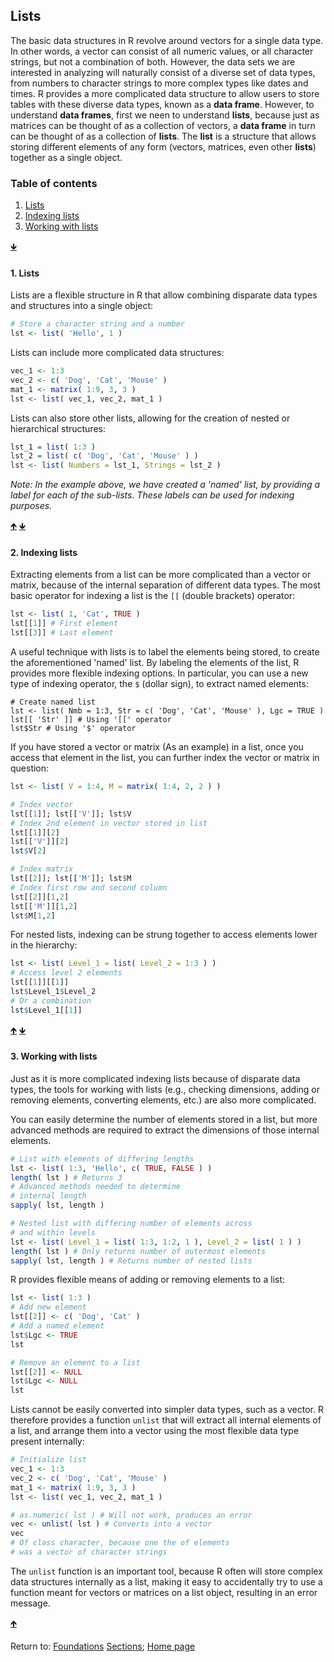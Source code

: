 ## Lists

The basic data structures in R revolve around vectors for a single data type. In other words, a vector can consist of all numeric values, or all character strings, but not a combination of both. However, the data sets we are interested in analyzing will naturally consist of a diverse set of data types, from numbers to character strings to more complex types like dates and times. R provides a more complicated data structure to allow users to store tables with these diverse data types, known as a __data frame__. However, to understand __data frames__, first we neen to understand __lists__, because just as matrices can be thought of as a collection of vectors, a __data frame__ in turn can be thought of as a collection of __lists__. The __list__ is a structure that allows storing different elements of any form (vectors, matrices, even other __lists__) together as a single object.

<a name="TOC"></a>
### Table of contents
1. <a href="#S01">Lists</a>
2. <a href="#S02">Indexing lists</a>
3. <a href="#S03">Working with lists</a>

<a href="#END">&#129147;</a>

<a name="S01"></a>
#### 1. Lists

Lists are a flexible structure in R that allow combining disparate data types and structures into a single object:
```R
# Store a character string and a number
lst <- list( 'Hello', 1 )
```

Lists can include more complicated data structures:
```R
vec_1 <- 1:3
vec_2 <- c( 'Dog', 'Cat', 'Mouse' )
mat_1 <- matrix( 1:9, 3, 3 )
lst <- list( vec_1, vec_2, mat_1 )
```

Lists can also store other lists, allowing for the creation of nested or hierarchical structures:
```R
lst_1 = list( 1:3 )
lst_2 = list( c( 'Dog', 'Cat', 'Mouse' ) )
lst <- list( Numbers = lst_1, Strings = lst_2 )
```

*Note: In the example above, we have created a 'named' list, by providing a label for each of the sub-lists. These labels can be used for indexing purposes.*

<a href="#TOC">&#129145;</a> <a href="#END">&#129147;</a>

<a name="S02"></a>
#### 2. Indexing lists

Extracting elements from a list can be more complicated than a vector or matrix, because of the internal separation of different data types. The most basic operator for indexing a list is the `[[` (double brackets) operator:
```R
lst <- list( 1, 'Cat', TRUE )
lst[[1]] # First element
lst[[3]] # Last element
```

A useful technique with lists is to label the elements being stored, to create the aforementioned 'named' list. By labeling the elements of the list, R provides more flexible indexing options. In particular, you can use a new type of indexing operator, the `$` (dollar sign), to extract named elements:
```
# Create named list
lst <- list( Nmb = 1:3, Str = c( 'Dog', 'Cat', 'Mouse' ), Lgc = TRUE )
lst[[ 'Str' ]] # Using '[[' operator
lst$Str # Using '$' operator
```

If you have stored a vector or matrix (As an example) in a list, once you access that element in the list, you can further index the vector or matrix in question:
```R
lst <- list( V = 1:4, M = matrix( 1:4, 2, 2 ) )

# Index vector
lst[[1]]; lst[['V']]; lst$V
# Index 2nd element in vector stored in list
lst[[1]][2]
lst[['V']][2]
lst$V[2]

# Index matrix
lst[[2]]; lst[['M']]; lst$M
# Index first row and second column
lst[[2]][1,2]
lst[['M']][1,2]
lst$M[1,2]
```

For nested lists, indexing can be strung together to access elements lower in the hierarchy:
```R
lst <- list( Level_1 = list( Level_2 = 1:3 ) )
# Access level 2 elements
lst[[1]][[1]]
lst$Level_1$Level_2
# Or a combination
lst$Level_1[[1]]
```

<a href="#TOC">&#129145;</a> <a href="#END">&#129147;</a>

<a name="S03"></a>
#### 3. Working with lists

Just as it is more complicated indexing lists because of disparate data types, the tools for working with lists (e.g., checking dimensions, adding or removing elements, converting elements, etc.) are also more complicated.

You can easily determine the number of elements stored in a list, but more advanced methods are required to extract the dimensions of those internal elements.
```R
# List with elements of differing lengths
lst <- list( 1:3, 'Hello', c( TRUE, FALSE ) )
length( lst ) # Returns 3
# Advanced methods needed to determine 
# internal length
sapply( lst, length )

# Nested list with differing number of elements across 
# and within levels
lst <- list( Level_1 = list( 1:3, 1:2, 1 ), Level_2 = list( 1 ) )
length( lst ) # Only returns number of outermost elements
sapply( lst, length ) # Returns number of nested lists
```

R provides flexible means of adding or removing elements to a list:
```R
lst <- list( 1:3 )
# Add new element
lst[[2]] <- c( 'Dog', 'Cat' )
# Add a named element
lst$Lgc <- TRUE
lst

# Remove an element to a list
lst[[2]] <- NULL
lst$Lgc <- NULL
lst
```

Lists cannot be easily converted into simpler data types, such as a vector. R therefore provides a function `unlist` that will extract all internal elements of a list, and arrange them into a vector using the most flexible data type present internally:
```R
# Initialize list
vec_1 <- 1:3
vec_2 <- c( 'Dog', 'Cat', 'Mouse' )
mat_1 <- matrix( 1:9, 3, 3 )
lst <- list( vec_1, vec_2, mat_1 )

# as.numeric( lst ) # Will not work, produces an error
vec <- unlist( lst ) # Converts into a vector
vec
# Of class character, because one the of elements 
# was a vector of character strings
```

The `unlist` function is an important tool, because R often will store complex data structures internally as a list, making it easy to accidentally try to use a function meant for vectors or matrices on a list object, resulting in an error message.

<a href="#TOC">&#129145;</a>

<a name="END"></a>
Return to:
[Foundations](C03_P000_Foundations.md)
[Sections](C00_P002_Chapters.md);
[Home page](https://rettopnivek.github.io/R_training/)

